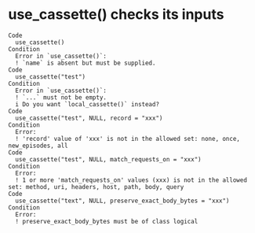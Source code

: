 # use_cassette() checks its inputs

    Code
      use_cassette()
    Condition
      Error in `use_cassette()`:
      ! `name` is absent but must be supplied.
    Code
      use_cassette("test")
    Condition
      Error in `use_cassette()`:
      ! `...` must not be empty.
      i Do you want `local_cassette()` instead?
    Code
      use_cassette("test", NULL, record = "xxx")
    Condition
      Error:
      ! 'record' value of 'xxx' is not in the allowed set: none, once, new_episodes, all
    Code
      use_cassette("test", NULL, match_requests_on = "xxx")
    Condition
      Error:
      ! 1 or more 'match_requests_on' values (xxx) is not in the allowed set: method, uri, headers, host, path, body, query
    Code
      use_cassette("text", NULL, preserve_exact_body_bytes = "xxx")
    Condition
      Error:
      ! preserve_exact_body_bytes must be of class logical

